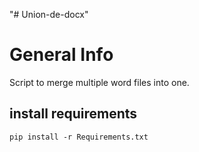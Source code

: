 "# Union-de-docx" 

# General Info

Script to merge multiple word files into one.


## install requirements

	pip install -r Requirements.txt
